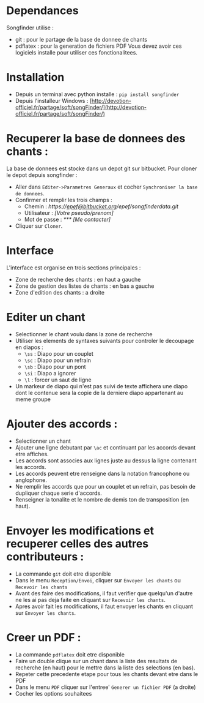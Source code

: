 # Dependances
Songfinder utilise :
- git : pour le partage de la base de donnee de chants
- pdflatex : pour la generation de fichiers PDF
Vous devez avoir ces logiciels installe pour utiliser ces fonctionalitees.

# Installation
- Depuis un terminal avec python installe : `pip install songfinder`
- Depuis l'installeur Windows : [http://devotion-officiel.fr/partage/soft/songFinder/](http://devotion-officiel.fr/partage/soft/songFinder/)

# Recuperer la base de donnees des chants :
La base de donnees est stocke dans un depot git sur bitbucket.
Pour cloner le depot depuis songfinder :
- Aller dans `Editer->Parametres Generaux` et cocher `Synchroniser la base de donnees`.
- Confirmer et remplir les trois champs :
	- Chemin : *https://epef@bitbucket.org/epef/songfinderdata.git*
	- Utilisateur : *[Votre pseudo/prenom]*
	- Mot de passe : *\*\*\* [Me contacter]*
- Cliquer sur `Cloner`.

# Interface
L'interface est organise en trois sections principales :
- Zone de recherche des chants : en haut a gauche
- Zone de gestion des listes de chants : en bas a gauche
- Zone d'edition des chants : a droite

# Editer un chant
- Selectionner le chant voulu dans la zone de recherche
- Utiliser les elements de syntaxes suivants pour controler le decoupage en diapos :
	- `\ss` : Diapo pour un couplet
	- `\sc` : Diapo pour un refrain
	- `\sb` : Diapo pour un pont
	- `\si` : Diapo a ignorer
	- `\l` : forcer un saut de ligne
- Un markeur de diapo qui n'est pas suivi de texte affichera une diapo dont le contenue sera la copie de la derniere diapo appartenant au meme groupe

# Ajouter des accords :

- Selectionner un chant
- Ajouter une ligne debutant par `\ac` et continuant par les accords devant etre affiches.
- Les accords sont associes aux lignes juste au dessus la ligne contenant les accords.
- Les accords peuvent etre renseigne dans la notation francophone ou anglophone.
- Ne remplir les accords que pour un couplet et un refrain, pas besoin de dupliquer chaque serie d'accords.
- Renseigner la tonalite et le nombre de demis ton de transposition (en haut).


# Envoyer les modifications et recuperer celles des autres contributeurs :
- La commande `git` doit etre disponible
- Dans le menu `Reception/Envoi`, cliquer sur `Envoyer les chants` ou `Recevoir les chants`
- Avant des faire des modifications, il faut verifier que quelqu'un d'autre ne les ai pas deja faite en cliquant sur `Recevoir les chants`.
- Apres avoir fait les modifications, il faut envoyer les chants en cliquant sur `Envoyer les chants`.


# Creer un PDF :
- La commande `pdflatex` doit etre disponible
- Faire un double clique sur un chant dans la liste des resultats de recherche (en haut) pour le mettre dans la liste des selections (en bas).
- Repeter cette precedente etape pour tous les chants devant etre dans le PDF
- Dans le menu `PDF` cliquer sur l'entree' `Generer un fichier PDF` (a droite)
- Cocher les options souhaitees
